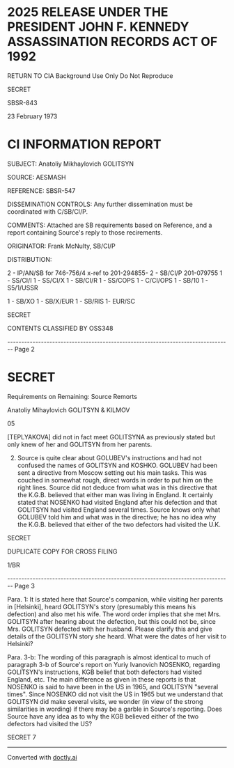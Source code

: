 # 2025 RELEASE UNDER THE PRESIDENT JOHN F. KENNEDY ASSASSINATION RECORDS ACT OF 1992

RETURN TO CIA
Background Use Only
Do Not Reproduce

SECRET

SBSR-843

23 February 1973

# CI INFORMATION REPORT

SUBJECT: Anatoliy Mikhaylovich GOLITSYN

SOURCE: AESMASH

REFERENCE: SBSR-547

DISSEMINATION
CONTROLS: Any further dissemination must be coordinated with C/SB/CI/P.

COMMENTS: Attached are SB requirements based on Reference, and a report containing Source's reply to those recirements.

ORIGINATOR: Frank McNulty, SB/CI/P

DISTRIBUTION:

2 - IP/AN/SB for 746-756/4
x-ref to 201-294855-
2 - SB/CI/P 201-079755
1 - SS/CI/I
1 - SS/CI/X
1 - SB/CI/R
1 - SS/COPS
1 - C/CI/OPS
1 - SB/10
1 - S5/1/USSR

1 - SB/XO
1 - SB/X/EUR
1 - SB/RIS
1- EUR/SC

SECRET

CONTENTS CLASSIFIED BY OSS348


-------------------------------------------------------------------------------- Page 2

# SECRET

Requirements on Remaining: Source Remorts

Anatoliy Mihaylovich GOLITSYN & KILMOV

05

[TEPLYAKOVA] did not in fact meet GOLITSYNA as previously stated but only knew of her and GOLITSYN from her parents.

2. Source is quite clear about GOLUBEV's instructions and had not confused the names of GOLITSYN and KOSHKO. GOLUBEV had been sent a directive from Moscow setting out his main tasks. This was couched in somewhat rough, direct words in order to put him on the right lines. Source did not deduce from what was in this directive that the K.G.B. believed that either man was living in England. It certainly stated that NOSENKO had visited England after his defection and that GOLITSYN had visited England several times. Source knows only what GOLUBEV told him and what was in the directive; he has no idea why the K.G.B. believed that either of the two defectors had visited the U.K.

SECRET

DUPLICATE COPY
FOR CROSS FILING

1/BR


-------------------------------------------------------------------------------- Page 3

Para. 1: It is stated here that Source's companion, while visiting her parents in [Helsinki], heard GOLITSYN's story (presumably this means his defection) and also met his wife. The word order implies that she met Mrs. GOLITSYN after hearing about the defection, but this could not be, since Mrs. GOLITSYN defected with her husband. Please clarify this and give details of the GOLITSYN story she heard. What were the dates of her visit to Helsinki?

Para. 3-b: The wording of this paragraph is almost identical to much of paragraph 3-b of Source's report on Yuriy Ivanovich NOSENKO, regarding GOLITSYN's instructions, KGB belief that both defectors had visited England, etc. The main difference as given in these reports is that NOSENKO is said to have been in the US in 1965, and GOLITSYN "several times". Since NOSENKO did not visit the US in 1965 but we understand that GOLITSYN did make several visits, we wonder (in view of the strong similarities in wording) if there may be a garble in Source's reporting. Does Source have any idea as to why the KGB believed either of the two defectors had visited the US?

SECRET
7


---
Converted with [doctly.ai](https://doctly.ai)